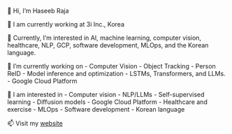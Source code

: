 👋 Hi, I’m Haseeb Raja

🔭 I am currently working at 3i Inc., Korea

👀 Currently, I’m interested in AI, machine learning, computer vision, healthcare, NLP, GCP, software development, MLOps, and the Korean language.

🌱 I’m currently working on
      - Computer Vision 
      - Object Tracking
      - Person ReID
      - Model inference and optimization
      - LSTMs, Transformers, and LLMs.
      - Google Cloud Platform

🍄 I am interested in
      - Computer vision
      - NLP/LLMs
      - Self-supervised learning
      - Diffusion models 
      - Google Cloud Platform
      - Healthcare and exercise
      - MLOps
      - Software development
      - Korean language

📫 Visit my [website](http://pytholic-homepage.vercel.app/)

<!---
rajahaseeb147/rajahaseeb147 is a ✨ special ✨ repository because its `README.md` (this file) appears on your GitHub profile.
You can click the Preview link to take a look at your changes.
--->
